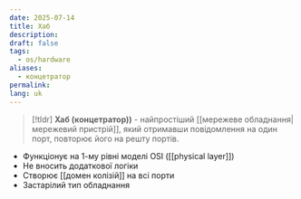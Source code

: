 ```yaml
---
date: 2025-07-14
title: Хаб
description: 
draft: false
tags:
  - os/hardware
aliases:
  - концетратор
permalink: 
lang: uk
---
```


> [!tldr]
> **Хаб (концетратор))** - найпростіший [[мережеве обладнання|мережевий пристрій]], який отримавши повідомлення на один порт, повторює його на решту портів.

- Функціонує на 1-му рівні моделі OSI ([[physical layer]])
- Не вносить додаткової логіки
- Створює [[домен колізій]] на всі порти
- Застарілий тип обладнання